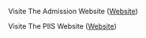 Visite The Admission Website ([Website](https://admission-redesign.netlify.app/))

Visite The PIIS Website ([Website](https://oboyob16.netlify.app/))
